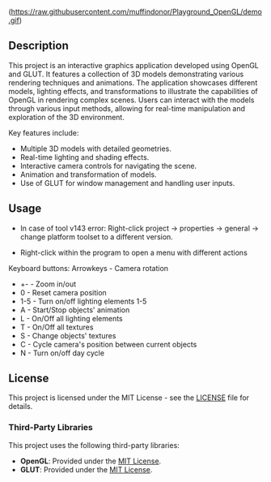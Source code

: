 (https://raw.githubusercontent.com/muffindonor/Playground_OpenGL/demo.gif)


## Description
This project is an interactive graphics application developed using OpenGL and GLUT. It features a collection of 3D models demonstrating various rendering techniques and animations. The application showcases different models, lighting effects, and transformations to illustrate the capabilities of OpenGL in rendering complex scenes. Users can interact with the models through various input methods, allowing for real-time manipulation and exploration of the 3D environment.

Key features include:

- Multiple 3D models with detailed geometries.
- Real-time lighting and shading effects.
- Interactive camera controls for navigating the scene.
- Animation and transformation of models.
- Use of GLUT for window management and handling user inputs.

## Usage

- In case of tool v143 error: Right-click project -> properties -> general -> change platform toolset to a different version.

- Right-click within the program to open a menu with different actions

Keyboard buttons:
Arrowkeys - Camera rotation
- +\- - Zoom in/out
- 0 - Reset camera position
- 1-5 - Turn on/off lighting elements 1-5
- A - Start/Stop objects' animation
- L - On/Off all lighting elements
- T - On/Off all textures
- S - Change objects' textures
- C - Cycle camera's position between current objects
- N - Turn on/off day cycle


## License

This project is licensed under the MIT License - see the [LICENSE](LICENSE.md) file for details.

### Third-Party Libraries

This project uses the following third-party libraries:

- **OpenGL**: Provided under the [MIT License](https://opensource.org/licenses/MIT).
- **GLUT**: Provided under the [MIT License](https://opensource.org/licenses/MIT).
